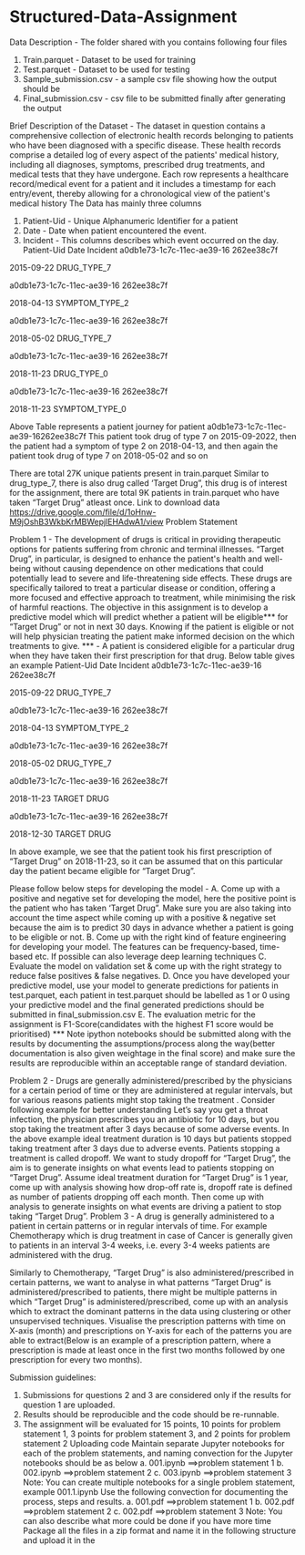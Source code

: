 # Structured-Data-Assignment

Data Description -
The folder shared with you contains following four files
1) Train.parquet - Dataset to be used for training
2) Test.parquet - Dataset to be used for testing
3) Sample_submission.csv - a sample csv file showing how the output should be
4) Final_submission.csv - csv file to be submitted finally after generating the output

Brief Description of the Dataset -
The dataset in question contains a comprehensive collection of electronic
health records belonging to patients who have been diagnosed with a specific
disease. These health records comprise a detailed log of every aspect of the
patients' medical history, including all diagnoses, symptoms, prescribed drug
treatments, and medical tests that they have undergone. Each row represents a
healthcare record/medical event for a patient and it includes a timestamp for each
entry/event, thereby allowing for a chronological view of the patient's medical history
The Data has mainly three columns
1) Patient-Uid - Unique Alphanumeric Identifier for a patient
2) Date - Date when patient encountered the event.
3) Incident - This columns describes which event occurred on the day.
Patient-Uid Date Incident
a0db1e73-1c7c-11ec-ae39-16
262ee38c7f

2015-09-22 DRUG_TYPE_7

a0db1e73-1c7c-11ec-ae39-16
262ee38c7f

2018-04-13 SYMPTOM_TYPE_2

a0db1e73-1c7c-11ec-ae39-16
262ee38c7f

2018-05-02 DRUG_TYPE_7

a0db1e73-1c7c-11ec-ae39-16
262ee38c7f

2018-11-23 DRUG_TYPE_0

a0db1e73-1c7c-11ec-ae39-16
262ee38c7f

2018-11-23 SYMPTOM_TYPE_0

Above Table represents a patient journey for patient a0db1e73-1c7c-11ec-ae39-16262ee38c7f
This patient took drug of type 7 on 2015-09-2022, then the patient had a symptom of type 2 on
2018-04-13, and then again the patient took drug of type 7 on 2018-05-02 and so on

There are total 27K unique patients present in train.parquet
Similar to drug_type_7, there is also drug called ‘Target Drug”, this drug is of interest for the
assignment, there are total 9K patients in train.parquet who have taken “Target Drug” atleast
once.
Link to download data
https://drive.google.com/file/d/1oHnw-M9jOshB3WkbKrMBWepjlEHAdwA1/view
Problem Statement

Problem 1 - The development of drugs is critical in providing therapeutic options
for patients suffering from chronic and terminal illnesses. “Target Drug”, in particular,
is designed to enhance the patient's health and well-being without causing
dependence on other medications that could potentially lead to severe and
life-threatening side effects. These drugs are specifically tailored to treat a particular
disease or condition, offering a more focused and effective approach to treatment,
while minimising the risk of harmful reactions.
The objective in this assignment is to develop a predictive model which will predict
whether a patient will be eligible*** for “Target Drug” or not in next 30 days. Knowing
if the patient is eligible or not will help physician treating the patient make informed
decision on the which treatments to give.
*** - A patient is considered eligible for a particular drug when they have taken their
first prescription for that drug. Below table gives an example
Patient-Uid Date Incident
a0db1e73-1c7c-11ec-ae39-16
262ee38c7f

2015-09-22 DRUG_TYPE_7

a0db1e73-1c7c-11ec-ae39-16
262ee38c7f

2018-04-13 SYMPTOM_TYPE_2

a0db1e73-1c7c-11ec-ae39-16
262ee38c7f

2018-05-02 DRUG_TYPE_7

a0db1e73-1c7c-11ec-ae39-16
262ee38c7f

2018-11-23 TARGET DRUG

a0db1e73-1c7c-11ec-ae39-16
262ee38c7f

2018-12-30 TARGET DRUG

In above example, we see that the patient took his first prescription of “Target Drug” on
2018-11-23, so it can be assumed that on this particular day the patient became eligible for
“Target Drug”.

Please follow below steps for developing the model -
A. Come up with a positive and negative set for developing the model, here the positive
point is the patient who has taken ‘Target Drug”. Make sure you are also taking into
account the time aspect while coming up with a positive & negative set because the
aim is to predict 30 days in advance whether a patient is going to be eligible or not.
B. Come up with the right kind of feature engineering for developing your model. The
features can be frequency-based, time-based etc. If possible can also leverage deep
learning techniques
C. Evaluate the model on validation set & come up with the right strategy to reduce false
positives & false negatives.
D. Once you have developed your predictive model, use your model to generate
predictions for patients in test.parquet, each patient in test.parquet should be labelled
as 1 or 0 using your predictive model and the final generated predictions should be
submitted in final_submission.csv
E. The evaluation metric for the assignment is F1-Score(candidates with the highest
F1 score would be prioritised)
*** Note ipython notebooks should be submitted along with the results by
documenting the assumptions/process along the way(better documentation is also
given weightage in the final score) and make sure the results are reproducible within
an acceptable range of standard deviation.

Problem 2 - Drugs are generally administered/prescribed by the physicians for a certain
period of time or they are administered at regular intervals, but for various reasons patients
might stop taking the treatment . Consider following example for better understanding
Let’s say you get a throat infection, the physician prescribes you an antibiotic for 10 days,
but you stop taking the treatment after 3 days because of some adverse events.
In the above example ideal treatment duration is 10 days but patients stopped taking
treatment after 3 days due to adverse events. Patients stopping a treatment is called dropoff.
We want to study dropoff for “Target Drug”, the aim is to generate insights on what events
lead to patients stopping on “Target Drug”.
Assume ideal treatment duration for “Target Drug” is 1 year, come up with analysis showing
how drop-off rate is, dropoff rate is defined as number of patients dropping off each month.
Then come up with analysis to generate insights on what events are driving a patient to stop
taking “Target Drug”.
Problem 3 - A drug is generally administered to a patient in certain patterns or in regular
intervals of time. For example Chemotherapy which is drug treatment in case of Cancer is
generally given to patients in an interval 3-4 weeks, i.e. every 3-4 weeks patients are
administered with the drug.

Similarly to Chemotherapy, “Target Drug” is also administered/prescribed in certain patterns,
we want to analyse in what patterns “Target Drug“ is administered/prescribed to patients,
there might be multiple patterns in which “Target Drug” is administered/prescribed, come up
with an analysis which to extract the dominant patterns in the data using clustering or other
unsupervised techniques.
Visualise the prescription patterns with time on X-axis (month) and prescriptions on Y-axis
for each of the patterns you are able to extract(Below is an example of a prescription pattern,
where a prescription is made at least once in the first two months followed by one
prescription for every two months).

Submission guidelines:
1. Submissions for questions 2 and 3 are considered only if the results for question 1 are
uploaded.
2. Results should be reproducible and the code should be re-runnable.
3. The assignment will be evaluated for 15 points, 10 points for problem statement 1, 3
points for
problem statement 3, and 2 points for problem statement 2
Uploading code
Maintain separate Jupyter notebooks for each of the problem statements, and naming
convection
for the Jupyter notebooks should be as below
a. 001.ipynb ==>problem statement 1
b. 002.ipynb ==>problem statement 2
c. 003.ipynb ==>problem statement 3
Note: You can create multiple notebooks for a single problem statement, example
001.1.ipynb
Use the following convection for documenting the process, steps and results.
a. 001.pdf ==>problem statement 1
b. 002.pdf ==>problem statement 2
c. 002.pdf ==>problem statement 3
Note: You can also describe what more could be done if you have more time
Package all the files in a zip format and name it in the following structure and upload it in the
